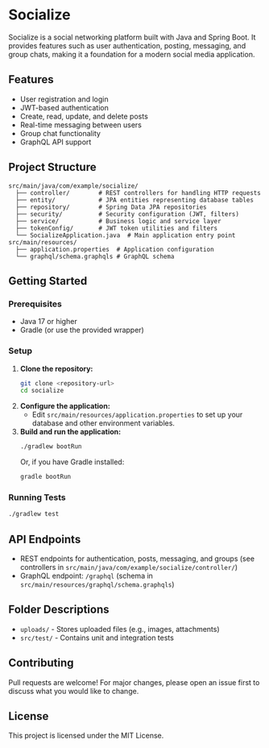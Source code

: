 # Socialize

Socialize is a social networking platform built with Java and Spring Boot. It provides features such as user authentication, posting, messaging, and group chats, making it a foundation for a modern social media application.

## Features
- User registration and login
- JWT-based authentication
- Create, read, update, and delete posts
- Real-time messaging between users
- Group chat functionality
- GraphQL API support

## Project Structure
```
src/main/java/com/example/socialize/
  ├── controller/        # REST controllers for handling HTTP requests
  ├── entity/            # JPA entities representing database tables
  ├── repository/        # Spring Data JPA repositories
  ├── security/          # Security configuration (JWT, filters)
  ├── service/           # Business logic and service layer
  ├── tokenConfig/       # JWT token utilities and filters
  └── SocializeApplication.java  # Main application entry point
src/main/resources/
  ├── application.properties  # Application configuration
  └── graphql/schema.graphqls # GraphQL schema
```

## Getting Started

### Prerequisites
- Java 17 or higher
- Gradle (or use the provided wrapper)

### Setup
1. **Clone the repository:**
   ```bash
   git clone <repository-url>
   cd socialize
   ```
2. **Configure the application:**
   - Edit `src/main/resources/application.properties` to set up your database and other environment variables.
3. **Build and run the application:**
   ```bash
   ./gradlew bootRun
   ```
   Or, if you have Gradle installed:
   ```bash
   gradle bootRun
   ```

### Running Tests
```bash
./gradlew test
```

## API Endpoints
- REST endpoints for authentication, posts, messaging, and groups (see controllers in `src/main/java/com/example/socialize/controller/`)
- GraphQL endpoint: `/graphql` (schema in `src/main/resources/graphql/schema.graphqls`)

## Folder Descriptions
- `uploads/` - Stores uploaded files (e.g., images, attachments)
- `src/test/` - Contains unit and integration tests

## Contributing
Pull requests are welcome! For major changes, please open an issue first to discuss what you would like to change.

## License
This project is licensed under the MIT License.
